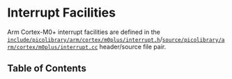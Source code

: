 # Interrupt Facilities
Arm Cortex-M0+ interrupt facilities are defined in the
[`include/picolibrary/arm/cortex/m0plus/interrupt.h`](https://github.com/apcountryman/picolibrary-arm-cortex-m0plus/blob/main/include/picolibrary/arm/cortex/m0plus/interrupt.h)/[`source/picolibrary/arm/cortex/m0plus/interrupt.cc`](https://github.com/apcountryman/picolibrary-arm-cortex-m0plus/blob/main/source/picolibrary/arm/cortex/m0plus/interrupt.cc)
header/source file pair.

## Table of Contents
